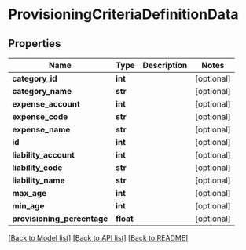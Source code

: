 # ProvisioningCriteriaDefinitionData

## Properties
Name | Type | Description | Notes
------------ | ------------- | ------------- | -------------
**category_id** | **int** |  | [optional] 
**category_name** | **str** |  | [optional] 
**expense_account** | **int** |  | [optional] 
**expense_code** | **str** |  | [optional] 
**expense_name** | **str** |  | [optional] 
**id** | **int** |  | [optional] 
**liability_account** | **int** |  | [optional] 
**liability_code** | **str** |  | [optional] 
**liability_name** | **str** |  | [optional] 
**max_age** | **int** |  | [optional] 
**min_age** | **int** |  | [optional] 
**provisioning_percentage** | **float** |  | [optional] 

[[Back to Model list]](../README.md#documentation-for-models) [[Back to API list]](../README.md#documentation-for-api-endpoints) [[Back to README]](../README.md)

